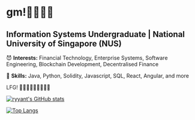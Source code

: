 # gm!👋🌈🙇‍♂️

## Information Systems Undergraduate | National University of Singapore (NUS)

😈 **Interests:** Financial Technology, Enterprise Systems, Software Engineering, Blockchain Development, Decentralised Finance

👻 **Skills:** Java, Python, Solidity, Javascript, SQL, React, Angular, and more

LFG! 🏃‍♂️💨💨💨💨💨💨💨

[![ryyant's GitHub stats](https://github-readme-stats.vercel.app/api?username=ryyant&hide=stars&theme=nightowl)](https://github.com/anuraghazra/github-readme-stats)

[![Top Langs](https://github-readme-stats.vercel.app/api/top-langs/?username=ryyant&layout=compact&theme=nightowl)](https://github.com/ryyant/github-readme-stats)
